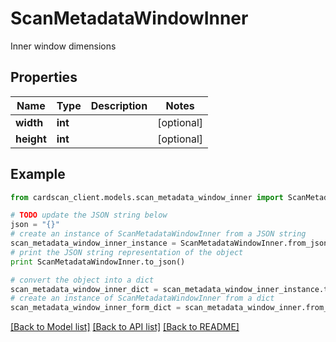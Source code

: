 # ScanMetadataWindowInner

Inner window dimensions

## Properties
Name | Type | Description | Notes
------------ | ------------- | ------------- | -------------
**width** | **int** |  | [optional] 
**height** | **int** |  | [optional] 

## Example

```python
from cardscan_client.models.scan_metadata_window_inner import ScanMetadataWindowInner

# TODO update the JSON string below
json = "{}"
# create an instance of ScanMetadataWindowInner from a JSON string
scan_metadata_window_inner_instance = ScanMetadataWindowInner.from_json(json)
# print the JSON string representation of the object
print ScanMetadataWindowInner.to_json()

# convert the object into a dict
scan_metadata_window_inner_dict = scan_metadata_window_inner_instance.to_dict()
# create an instance of ScanMetadataWindowInner from a dict
scan_metadata_window_inner_form_dict = scan_metadata_window_inner.from_dict(scan_metadata_window_inner_dict)
```
[[Back to Model list]](../README.md#documentation-for-models) [[Back to API list]](../README.md#documentation-for-api-endpoints) [[Back to README]](../README.md)


